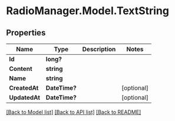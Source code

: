 # RadioManager.Model.TextString
## Properties

Name | Type | Description | Notes
------------ | ------------- | ------------- | -------------
**Id** | **long?** |  | 
**Content** | **string** |  | 
**Name** | **string** |  | 
**CreatedAt** | **DateTime?** |  | [optional] 
**UpdatedAt** | **DateTime?** |  | [optional] 

[[Back to Model list]](../README.md#documentation-for-models) [[Back to API list]](../README.md#documentation-for-api-endpoints) [[Back to README]](../README.md)

